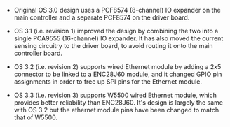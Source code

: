 - Original OS 3.0 design uses a PCF8574 (8-channel) IO expander on the main controller and a separate PCF8574 on the driver board.

- OS 3.1 (i.e. revision 1) improved the design by combining the two into a single PCA9555 (16-channel) IO expander. It has also moved the current sensing circuitry to the driver board, to avoid routing it onto the main controller board.

- OS 3.2 (i.e. revision 2) supports wired Ethernet module by adding a 2x5 connector to be linked to a ENC28J60 module, and it changed GPIO pin assignments in order to free up SPI pins for the Ethernet module.

- OS 3.3 (i.e. revision 3) supports W5500 wired Ethernet module, which provides better reliability than ENC28J60. It's design is largely the same with OS 3.2 but the ethernet module pins have been changed to match that of W5500.

